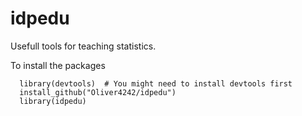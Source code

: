 idpedu
======

Usefull tools for teaching statistics.

To install the packages
```
  library(devtools)  # You might need to install devtools first
  install_github("Oliver4242/idpedu") 
  library(idpedu)
```